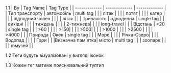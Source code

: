 1.1
| By  | Tag Name | Tag Type |
| ------------- | ------------- | ------------- |
| Тип транспорту  | автомобіль  | multi tag |
|                 | літак |  |
|                 | потяг |  |
|                 | катер  |  |
|                 | підподний човен |  |
|                 | літак |  |
| Тривалість      | одноденна | single tag |
|                 | вихідні |  |
|                 | тиждень |  |
|                 | 2-тижнева|  |
|                 | long-travel |  |
| Відстань        | >20 | single tag |
|                 | >60 |  |
|                 | >150|  |
|                 | >500|  |
|                 | >1000 |  |
|                 | >2500 |  |
|                 | >4000 |  |
| Природа         | Окен       | single tag  |
|                 | Море       |  |
|                 | Річка-Озеро|  |
|                 | Водопад    |  |
|                 | Гори       |  |
|Визначна пам'ятка| місто      | multi tag |
|                 | зоопарк    |  |
|                 | mмузей     |  |

1.2 Теги будуть візуалізовані у вигляді іконок

1.3 Кожен тег матиме пояснювальний тултип